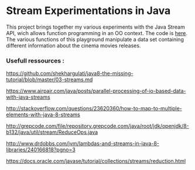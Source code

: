 # Stream Experimentations in Java

This project brings together my various experiments with the Java Stream API, wich allows function programming in an OO context. The code is [here](https://github.com/rbello/Stream-Experimentations-In-Java/blob/master/src/streams/java/Main.java).
The various functions of this playground manipulate a data set containing different information about the cinema movies releases.

### Usefull ressources :

https://github.com/shekhargulati/java8-the-missing-tutorial/blob/master/03-streams.md

https://www.airpair.com/java/posts/parallel-processing-of-io-based-data-with-java-streams

http://stackoverflow.com/questions/23620360/how-to-map-to-multiple-elements-with-java-8-streams

http://grepcode.com/file/repository.grepcode.com/java/root/jdk/openjdk/8-b132/java/util/stream/ReduceOps.java

http://www.drdobbs.com/jvm/lambdas-and-streams-in-java-8-libraries/240166818?pgno=3

https://docs.oracle.com/javase/tutorial/collections/streams/reduction.html